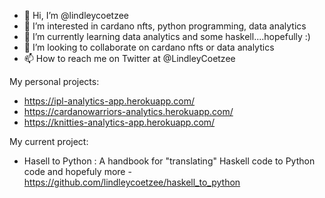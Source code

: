 - 👋 Hi, I’m @lindleycoetzee
- 👀 I’m interested in cardano nfts, python programming, data analytics
- 🌱 I’m currently learning data analytics and some haskell....hopefully :)
- 💞️ I’m looking to collaborate on cardano nfts or data analytics
- 📫 How to reach me on Twitter at @LindleyCoetzee

My personal projects:
* https://ipl-analytics-app.herokuapp.com/
* https://cardanowarriors-analytics.herokuapp.com/
* https://knitties-analytics-app.herokuapp.com/

My current project:
* Hasell to Python : A handbook for "translating" Haskell code to Python code and hopefuly more - https://github.com/lindleycoetzee/haskell_to_python
